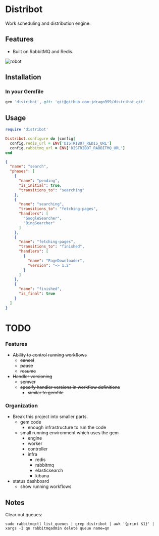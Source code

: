 
# Distribot

Work scheduling and distribution engine.

## Features

  * Built on RabbitMQ and Redis.

![robot](https://cdn2.iconfinder.com/data/icons/windows-8-metro-style/512/robot.png)

## Installation

### In your Gemfile

```ruby
gem 'distribot', git: 'git@github.com:jdrago999/distribot.git'
```

## Usage

```ruby
require 'distribot'

Distribot.configure do |config|
  config.redis_url = ENV['DISTRIBOT_REDIS_URL']
  config.rabbitmq_url = ENV['DISTRIBOT_RABBITMQ_URL']
end
```

```json
{
  "name": "search",
  "phases": [
    {
      "name": "pending",
      "is_initial": true,
      "transitions_to": "searching"
    },
    {
      "name": "searching",
      "transitions_to": "fetching-pages",
      "handlers": [
        "GoogleSearcher",
        "BingSearcher"
      ]
    },
    {
      "name": "fetching-pages",
      "transitions_to": "finished",
      "handlers": [
        {
          "name": "PageDownloader",
          "version": "~> 1.2"
        }
      ]
    },
    {
      "name": "finished",
      "is_final": true
    }
  ]
}
```

# TODO

### Features

  * ~~Ability to control running workflows~~
    * ~~cancel~~
    * ~~pause~~
    * ~~resume~~
  * ~~Handler versioning~~
    * ~~semver~~
    * ~~specify handler versions in workflow definitions~~
      * ~~similar to gemfile~~

### Organization

  * Break this project into smaller parts.
    * gem code
      * enough infrastructure to run the code
    * small running environment which uses the gem
      * engine
      * worker
      * controller
      * infra
        * redis
        * rabbitmq
        * elasticsearch
        * kibana
  * status dashboard
    * show running workflows


## Notes

Clear out queues:

`sudo rabbitmqctl list_queues | grep distribot | awk '{print $1}' | xargs -I qn rabbitmqadmin delete queue name=qn`

